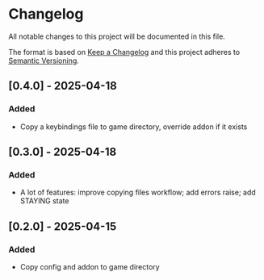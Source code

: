 # Changelog

All notable changes to this project will be documented in this file.

The format is based on [Keep a Changelog](http://keepachangelog.com/en/1.0.0/)
and this project adheres to [Semantic Versioning](http://semver.org/spec/v2.0.0.html).

## [0.4.0] - 2025-04-18
### Added
- Copy a keybindings file to game directory, override addon if it exists 

## [0.3.0] - 2025-04-18
### Added
- A lot of features: improve copying files workflow; add errors raise; add STAYING state

## [0.2.0] - 2025-04-15
### Added
- Copy config and addon to game directory